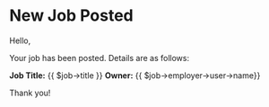 # New Job Posted

Hello,

Your job has been posted. Details are as follows:

**Job Title:** {{ $job->title }}
**Owner:** {{ $job->employer->user->name}}

Thank you!